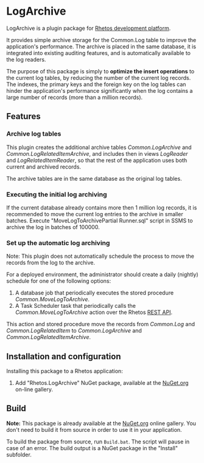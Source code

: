 # LogArchive

LogArchive is a plugin package for [Rhetos development platform](https://github.com/Rhetos/Rhetos).

It provides simple archive storage for the Common.Log table to improve the application's performance.
The archive is placed in the same database, it is integrated into existing auditing features,
and is automatically available to the log readers.

The purpose of this package is simply to **optimize the insert operations** to the current log tables, by reducing the number of the current log records. The indexes, the primary keys and the foreign key on the log tables can hinder the application's performance significantly when the log contains a large number of records (more than a million records).

## Features

### Archive log tables

This plugin creates the additional archive tables *Common.LogArchive* and *Common.LogRelatedItemArchive*, and includes then in views *LogReader* and *LogRelatedItemReader*, so that the rest of the application uses both current and archived records.

The archive tables are in the same database as the original log tables.

### Executing the initial log archiving

If the current database already contains more then 1 million log records, it is recommended to move the current log entries to the archive in smaller batches.
Execute "MoveLogToArchivePartial Runner.sql" script in SSMS to archive the log in batches of 100000.

### Set up the automatic log archiving

Note: This plugin does not automatically schedule the process to move the records from the log to the archive.

For a deployed environment, the administrator should create a daily (nightly) schedule for one of the following options:

1. A database job that periodically executes the stored procedure *Common.MoveLogToArchive*.
2. A Task Scheduler task that periodically calls the *Common.MoveLogToArchive* action over the Rhetos [REST API](https://github.com/Rhetos/RestGenerator/blob/master/Readme.md).

This action and stored procedure move the records from *Common.Log* and *Common.LogRelatedItem* to *Common.LogArchive* and *Common.LogRelatedItemArchive*.

## Installation and configuration

Installing this package to a Rhetos application:

1. Add "Rhetos.LogArchive" NuGet package, available at the [NuGet.org](https://www.nuget.org/) on-line gallery.

## Build

**Note:** This package is already available at the [NuGet.org](https://www.nuget.org/) online gallery.
You don't need to build it from source in order to use it in your application.

To build the package from source, run `Build.bat`.
The script will pause in case of an error.
The build output is a NuGet package in the "Install" subfolder.
